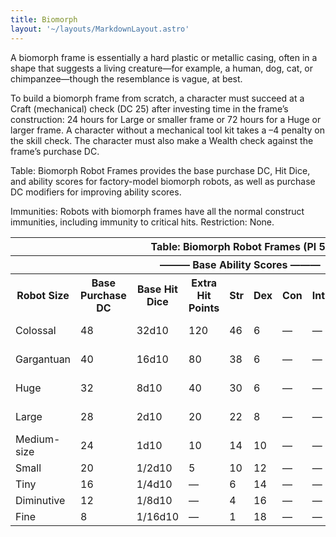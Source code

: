 ```yaml
---
title: Biomorph
layout: '~/layouts/MarkdownLayout.astro'
---
```

A biomorph frame is essentially a hard plastic or metallic casing, often in a
shape that suggests a living creature—for example, a human, dog, cat, or
chimpanzee—though the resemblance is vague, at best.

To build a biomorph frame from scratch, a character must succeed at a Craft
(mechanical) check (DC 25) after investing time in the frame’s construction:
24 hours for Large or smaller frame or 72 hours for a Huge or larger frame. A
character without a mechanical tool kit takes a –4 penalty on the skill check.
The character must also make a Wealth check against the frame’s purchase DC.

Table: Biomorph Robot Frames provides the base purchase DC, Hit Dice, and
ability scores for factory-model biomorph robots, as well as purchase DC
modifiers for improving ability scores.

Immunities: Robots with biomorph frames have all the normal construct
immunities, including immunity to critical hits. Restriction: None.


<table> <tr><th colspan="12">Table: Biomorph Robot Frames (Pl 5)</th></tr> <tr><th colspan="12">——— Base Ability Scores ———</th></tr> <tr><th>Robot Size</th><th>Base Purchase DC</th><th>Base Hit Dice</th><th>Extra Hit Points</th><th>Str</th><th>Dex</th><th>Con</th><th>Int</th><th>Wis</th><th>Cha</th><th>Maximum Hit Dice/Purchase DC Modifier</th></tr> <tr><td>Colossal</td><td>48</td><td>32d10</td><td>120</td><td>46</td><td>6</td><td>—</td><td>—</td><td>10</td><td>1</td><td>64d10/+3 per HD</td></tr> <tr class="shaded"><td>Gargantuan</td><td>40</td><td>16d10</td><td>80</td><td>38</td><td>6</td><td>—</td><td>—</td><td>10</td><td>1</td><td>31d10/+3 per HD</td></tr> <tr><td>Huge</td><td>32</td><td>8d10</td><td>40</td><td>30</td><td>6</td><td>—</td><td>—</td><td>10</td><td>1</td><td>15d10/+2 per HD</td></tr> <tr class="shaded"><td>Large</td><td>28</td><td>2d10</td><td>20</td><td>22</td><td>8</td><td>—</td><td>—</td><td>10</td><td>1</td><td>7d10/+1 per HD</td></tr> <tr><td>Medium-size</td><td>24</td><td>1d10</td><td>10</td><td>14</td><td>10</td><td>—</td><td>—</td><td>10</td><td>1</td><td>—</td></tr> <tr class="shaded"><td>Small</td><td>20</td><td>1/2d10</td><td>5</td><td>10</td><td>12</td><td>—</td><td>—</td><td>10</td><td>1</td><td>—</td></tr> <tr><td>Tiny</td><td>16</td><td>1/4d10</td><td>—</td><td>6</td><td>14</td><td>—</td><td>—</td><td>10</td><td>1</td><td>—</td></tr> <tr class="shaded"><td>Diminutive</td><td>12</td><td>1/8d10</td><td>—</td><td>4</td><td>16</td><td>—</td><td>—</td><td>10</td><td>1</td><td>—</td></tr> <tr><td>Fine</td><td>8</td><td>1/16d10</td><td>—</td><td>1</td><td>18</td><td>—</td><td>—</td><td>10</td><td>1</td><td>—</td></tr> </table>



